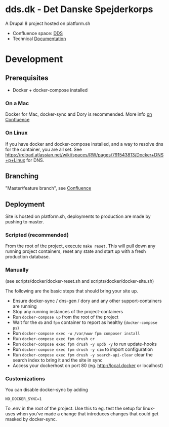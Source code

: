 # dds.dk - Det Danske Spejderkorps
A Drupal 8 project hosted on platform.sh

* Confluence space: [DDS](https://reload.atlassian.net/wiki/spaces/DDS)
* Technical [Documentation](documentation/index.md)

# Development

## Prerequisites
* Docker + docker-compose installed

### On a Mac
Docker for Mac, docker-sync and Dory is recommended. 
More info [on Confluence](https://reload.atlassian.net/wiki/spaces/RW/pages/153288705/Docker+for+Mac)

### On Linux
If you have docker and docker-compose installed, and a way to resolve dns for the container, you are all set. See https://reload.atlassian.net/wiki/spaces/RW/pages/791543813/Docker+DNS+p+Linux for DNS.

## Branching
"Master/feature branch", see [Confluence](https://reload.atlassian.net/wiki/spaces/RW/pages/744882179/Branching)

## Deployment
Site is hosted on platform.sh, deployments to production are made by pushing to master.

### Scripted (recommended)
From the root of the project, execute `make reset`. This will pull down any running project containers, reset any state and start up with a fresh production database.

### Manually
(see scripts/docker/docker-reset.sh and scripts/docker/docker-site.sh)

The following are the basic steps that should bring your site up.
* Ensure docker-sync / dns-gen / dory and any other support-containers are running 
* Stop any running instances of the project-containers
* Run `docker-compose up` from the root of the project
* Wait for the `db` and `fpm` container to report as healthy (`docker-compose ps`)
* Run `docker-compose exec -w /var/www fpm composer install`
* Run `docker-compose exec fpm drush cr`
* Run `docker-compose exec fpm drush -y updb -y` to run update-hooks
* Run `docker-compose exec fpm drush -y cim` to import configuration
* Run `docker-compose exec fpm drush -y search-api-clear` clear the search index to bring it and the site in sync
* Access your dockerhost on port 80 (eg. http://local.docker or localhost)

### Customizations
You can disable docker-sync by adding 
```
NO_DOCKER_SYNC=1
```
To .env in the root of the project. Use this to eg. test the setup for linux-
uses when you've made a change that introduces changes that could get masked
by docker-sync.
